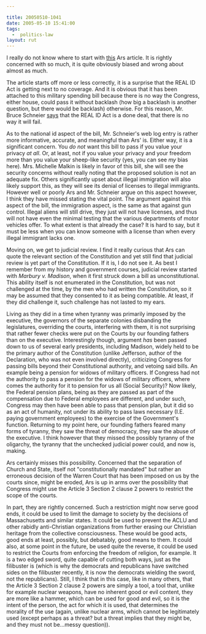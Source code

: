 ```yaml
---

title: 20050510-1041
date: 2005-05-10 15:41:00
tags:
  -  politics-law
layout: rut
---
```


<p>I really do not know where to start with <a href="http://arstechnica.com/news.ars/post/20050509-4886.html">this</a>
Ars article.  It is rightly concerned with so much, it is quite
obviously biased and wrong about almost as much.</p>

<p>The article starts off more or less correctly, it is a surprise
that the REAL ID Act is getting next to no coverage.  And it is
obvious that it has been attached to this military spending bill
because there is no way the Congress, either house, could pass it
without backlash (how big a backlash is another question, but there
would be backlash) otherwise.  For this reason, Mr. Bruce Schneier <a href="http://www.schneier.com/blog/archives/2005/05/real_id.html">says</a>
that the REAL ID Act is a done deal, that there is no way it will
fail.</p>

<p>As to the national id aspect of the bill, Mr. Schneier's web log
entry is rather more informative, accurate, and meaningful than Ars'
is.  Either way, it is a significant concern.  You <em>do not</em>
want this bill to pass if you value your privacy <em>at all</em>.
Or, at least, not if you value your privacy and your freedom more
than you value your sheep-like security (yes, you can see <em>my</em>
bias here).  Mrs. Michelle Malkin is likely in favor of this bill,
she will see the security concerns without really noting that the
proposed solution is not an adequate fix.  Others significantly
upset about illegal immigration will also likely support this,
as they will see its denial of licenses to illegal immigrants.
However well or poorly Ars and Mr. Schneier argue on this aspect
however, I think they have missed stating the vital point.
The argument against this aspect of the bill, the immigration
aspect, is the same as that against gun control.  Illegal aliens
will still drive, they just will not have licenses, and thus will
not have even the minimal testing that the various departments of
motor vehicles offer.  To what extent is that already the case?
It is hard to say, but it must be less when you can know someone
with a license than when every illegal immigrant lacks one.</p>

<p>Moving on, we get to judicial review.  I find it really curious
that Ars can quote the relevant section of the Constitution
and yet still find that judicial review is yet part of the
Constitution.  If it is, I do not see it.  As best I remember
from my history and government courses, judicial review started
with <em>Marbury v. Madison</em>, when it first struck down a bill
as unconstitutional.  This ability itself is not enumerated in the
Constitution, but was not challenged at the time, by the men who had
written the Constitution, so it may be assumed that they consented
to it as being compatible.  At least, if they did challenge it,
such challenge has not lasted to my ears.</p>

<p>Living as they did in a time when tyranny was primarily
imposed by the executive, the governors of the separate colonies
disbanding the legislatures, overriding the courts, interfering
with them, it is not surprising that rather fewer checks were
put on the Courts by our founding fathers than on the executive.
Interestingly though, argument <em>has</em> been passed down to
us of several early presidents, including Madison, widely held
to be the primary author of the Constitution (unlike Jefferson,
author of the Declaration, who was not even involved directly),
criticizing Congress for passing bills beyond their Constitutional
authority, and vetoing said bills.  An example being a pension for
widows of military officers.  If Congress had not the authority to
pass a pension for the widows of military officers, where comes
the authority for it to pension for us all (Social Security)?
Now likely, the Federal pension plans, being as they are passed as
part of the compensation due to Federal employees are different, and
under such, Congress may then have been able to pass that pension
plan, but it did so as an act of humanity, not under its ability
to pass laws necessary (I.E. paying government employees) to the
exercise of the Government's function.  Returning to my point here,
our founding fathers feared many forms of tyranny, they saw the threat
of democracy, they saw the abuse of the executive.  I think however
that they missed the possibly tyranny of the oligarchy, the tyranny
that the unchecked judicial power could, and now is, making.</p>

<p>Ars certainly misses this possibility.  Concerned that the
separation of Church and State, itself not "constitutionally
mandated" but rather an erroneous decision of the Warren Court that
has been imposed on us by the courts since, might be eroded, Ars is
up in arms over the possibility that Congress might use the Article
3 Section 2 clause 2 powers to restrict the scope of the courts.</p>

<p>In part, they are rightly concerned.  Such a restriction
might now serve good ends, it could be used to limit the damage
to society by the decisions of Massachusetts and similar states.
It could be used to prevent the ACLU and other rabidly anti-Christian
organizations from further erasing our Christian heritage from the
collective consciousness.  These would be good acts, good ends at
least, possibly, but debatably, good means to them.  It could also,
at some point in the future, be used quite the reverse, it could be
used to restrict the Courts from enforcing the freedom of religion,
for example.  It is a two edged sword, quite capable of cutting
both ways, just as the filibuster is (which is why the democrats
and republicans have switched sides on the filibuster recently,
it is now the democrats wielding the sword, not the republicans).
Still, I think that in this case, like in many others, that the
Article 3 Section 2 clause 2 powers are simply a tool, a tool that,
unlike for example nuclear weapons, have no inherent good or evil
content, they are more like a hammer, which can be used for good
and evil, so it is the intent of the person, the act for which it
is used, that determines the morality of the use (again, unlike
nuclear arms, which cannot be legitimately used (except perhaps as
a threat? but a threat implies that they might be, and they must
not be&#x2026;messy question)).</p>

